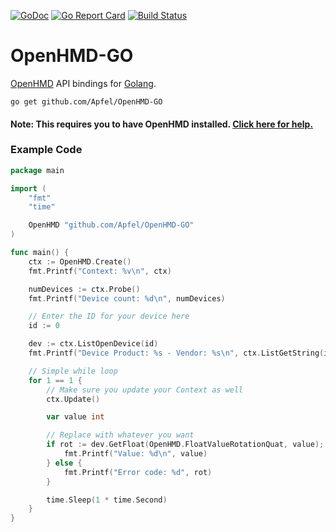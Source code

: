 [![GoDoc](https://godoc.org/github.com/Apfel/OpenHMD?status.svg)](https://godoc.org/github.com/Apfel/OpenHMD)
[![Go Report Card](https://goreportcard.com/badge/github.com/Apfel/OpenHMD-GO)](https://goreportcard.com/report/github.com/Apfel/OpenHMD-GO)
[![Build Status](https://travis-ci.org/Apfel/OpenHMD-GO.svg?branch=master)](https://travis-ci.org/Apfel/OpenHMD-GO)

# OpenHMD-GO
[OpenHMD](http://www.openhmd.net/) API bindings for [Golang](https://golang.org/).

```
go get github.com/Apfel/OpenHMD-GO
```

#### Note: This requires you to have OpenHMD installed. [Click here for help.](http://www.openhmd.net/index.php/download/)

### Example Code
```go
package main

import (
	"fmt"
	"time"

	OpenHMD "github.com/Apfel/OpenHMD-GO"
)

func main() {
	ctx := OpenHMD.Create()
	fmt.Printf("Context: %v\n", ctx)

	numDevices := ctx.Probe()
	fmt.Printf("Device count: %d\n", numDevices)

	// Enter the ID for your device here
	id := 0

	dev := ctx.ListOpenDevice(id)
	fmt.Printf("Device Product: %s - Vendor: %s\n", ctx.ListGetString(id, OpenHMD.StringValueProduct), ctx.ListGetString(id, OpenHMD.StringValueVendor))

	// Simple while loop
	for 1 == 1 {
		// Make sure you update your Context as well
		ctx.Update()

		var value int

		// Replace with whatever you want
		if rot := dev.GetFloat(OpenHMD.FloatValueRotationQuat, value); rot == 0 {
			fmt.Printf("Value: %d\n", value)
		} else {
			fmt.Printf("Error code: %d", rot)
		}

		time.Sleep(1 * time.Second)
	}
}
```
